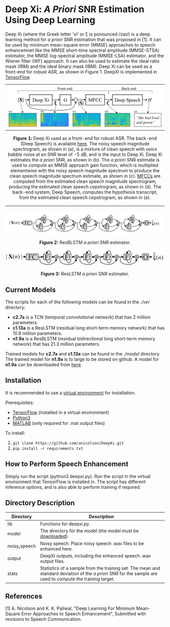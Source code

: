 Deep Xi: *A Priori* SNR Estimation Using Deep Learning
====

Deep Xi (where the Greek letter 'xi' or ξ is ponounced  /zaɪ/) is a deep learning method for *a priori* SNR estimation that was proposed in [1]. It can be used by minimum mean-square error (MMSE) approaches to speech enhancemnet like the MMSE short-time spectral amplitude (MMSE-STSA) estimator, the MMSE log-spectral amplitude (MMSE-LSA) estimator, and the Wiener filter (WF) approach. It can also be used to estimate the ideal ratio mask (IRM) and the ideal binary mask (IBM). Deep Xi can be used as a front-end for robust ASR, as shown in Figure 1. DeepXi is implemented in [TensorFlow](https://www.tensorflow.org/).


|![](./fig_front-end.png "Deep Xi as a front-end for robust ASR.")|
|----|
| <p align="center"> <b>Figure 1:</b> Deep Xi used as a front-end for robust ASR. The back-end (Deep Speech) is available <a href="https://github.com/mozilla/DeepSpeech">here</a>. The noisy speech magnitude spectrogram, as shown in (a), is a mixture of clean speech with <i>voice babble</i> noise at an SNR level of -5 dB, and is the input to Deep Xi. Deep Xi estimates the <i>a priori</i> SNR, as shown in (b). The <i>a priori</i> SNR estimate is used to compute an MMSE approach gain function, which is multiplied elementwise with the noisy speech magnitude spectrum to produce the clean speech magnitude spectrum estimate, as shown in (c). <a href="https://github.com/anicolson/matlab_feat">MFCCs</a> are computed from the estimated clean speech magnitude spectrogram, producing the estimated clean speech cepstrogram, as shown in (d). The back-end system, Deep Speech, computes the hypothesis transcript, from the estimated clean speech cepstrogram, as shown in (e). </p> |

![](./fig_resblstm.png "ResBLSTM a priori SNR estimator.")
<p align="center">
  <b>Figure 2:</b> <a> ResBLSTM </a> <i> a priori</i>  <a> SNR estimator.</a>
</p>

![](./fig_reslstm.png "ResLSTM a priori SNR estimator.")
<p align="center">
  <b>Figure 3:</b> <a> ResLSTM </a> <i> a priori</i>  <a> SNR estimator.</a>
</p>


Current Models
-----

The scripts for each of the following models can be found in the *./ver* directory:

* **c2.7a** is a TCN (temporal convolutional network) that has 2 million parameters.
* **c1.13a** is a ResLSTM (residual long short-term memory network) that has 10.8 million parameters.
* **n1.9a** is a ResBLSTM (residual bidirectional long short-term memory network) that has 21.3 million parameters.

Trained models for **c2.7a** and **c1.13a** can be found in the *./model* directory. The trained model for **n1.9a** is to large to be stored on github. A model for **n1.9a** can be downloaded from [here](https://www.dropbox.com/s/wkhymfmx4qmqvg7/n1.5a.zip?dl=0). 


Installation
-----

It is recommended to use a [virtual environment](http://virtualenvwrapper.readthedocs.io/en/latest/install.html) for installation.

Prerequisites:

* [TensorFlow](https://www.tensorflow.org/) (installed in a virtual environment)
* [Python3](https://docs.python-guide.org/starting/install3/linux/)
* [MATLAB](https://www.mathworks.com/products/matlab.html) (only required for .mat output files)

To install:

1. `git clone https://github.com/anicolson/DeepXi.git`
2. `pip install -r requirements.txt`

How to Perform Speech Enhancement
-----

Simply run the script (python3 deepxi.py). Run the script in the virtual environment that TensorFlow is installed in. The script has different inference options, and is also able to perform training if required.

Directory Description
-----

Directory | Description
--------| -----------  
lib | Functions for deepxi.py.
model | The directory for the model (the model must be [downloaded](https://www.dropbox.com/s/wkhymfmx4qmqvg7/n1.5a.zip?dl=0)).
noisy_speech | Noisy speech. Place noisy speech .wav files to be enhanced here.
output | DeepXi outputs, including the enhanced speech .wav output files.
stats | Statistics of a sample from the training set. The mean and standard deviation of the *a priori* SNR for the sample are used to compute the training target. 

References
-----

[1] A. Nicolson and K. K. Paliwal, "Deep Learning For Minimum Mean-Square Error Approaches to Speech Enhancement", Submitted with revisions to Speech Communication.
